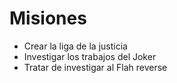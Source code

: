 # Misiones

* Crear la liga de la justicia
* Investigar los trabajos del Joker
* Tratar de investigar al Flah reverse
